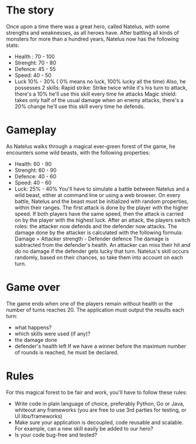 # The story

Once upon a time there was a great hero, called Natelus, with some strengths and weaknesses, as all
heroes have. After battling all kinds of monsters for more than a hundred years, Natelus now has the
following stats:
- Health : 70 - 100
- Strenght: 70 - 80
- Defence: 45 - 55
- Speed: 40 - 50
- Luck 10% - 30% ( 0% means no luck, 100% lucky all the time)
Also, he possesses 2 skills:
Rapid strike: Strike twice while it's his turn to attack, there's a 10% he'll use this skill every time he
attacks
Magic shield: takes only half of the usual damage when an enemy attacks, there's a 20% change he'll
use this skill every time he defends.


# Gameplay

As Natelus walks through a magical ever-green forest of the game, he encounters some wild beasts,
with the following properties:
- Health: 60 - 90
- Strenght: 60 - 90
- Defence: 40 - 60
- Speed: 40 - 60
- Luck: 25% - 40%
You'll have to simulate a battle between Natelus and a wild beast, either at command line or using a
web browser. On every battle, Natelus and the beast must be initialized with random properties,
within their ranges.
The first attack is done by the player with the higher speed. If both players have the same speed,
then the attack is carried on by the player with the highest luck. After an attack, the players switch
roles: the attacker now defends and the defender now attacks.
The damage done by the attacker is calculated with the following formula:
Damage = Attacker strength - Defender defence
The damage is subtracted from the defender's health. An attacker can miss their hit and do no
damage if the defender gets lucky that turn.
Natelus's skill occurs randomly, based on their chances, so take them into account on each turn.


# Game over

The game ends when one of the players remain without health or the number of turns reaches 20.
The application must output the results each turn:
- what happens?
- which skills were used (if any)?
- the damage done
- defender's health left
If we have a winner before the maximum number of rounds is reached, he must be declared.


# Rules

For this magical forest to be fair and work, you'll have to follow these rules:
- Write code in plain language of choice, preferably Python, Go or Java, whiteout any
frameworks (you are free to use 3rd parties for testing, or UI libs/frameworks)
- Make sure your application is decoupled, code reusable and scalable. For example, can a
new skill easily be added to our hero?
- Is your code bug-free and tested?